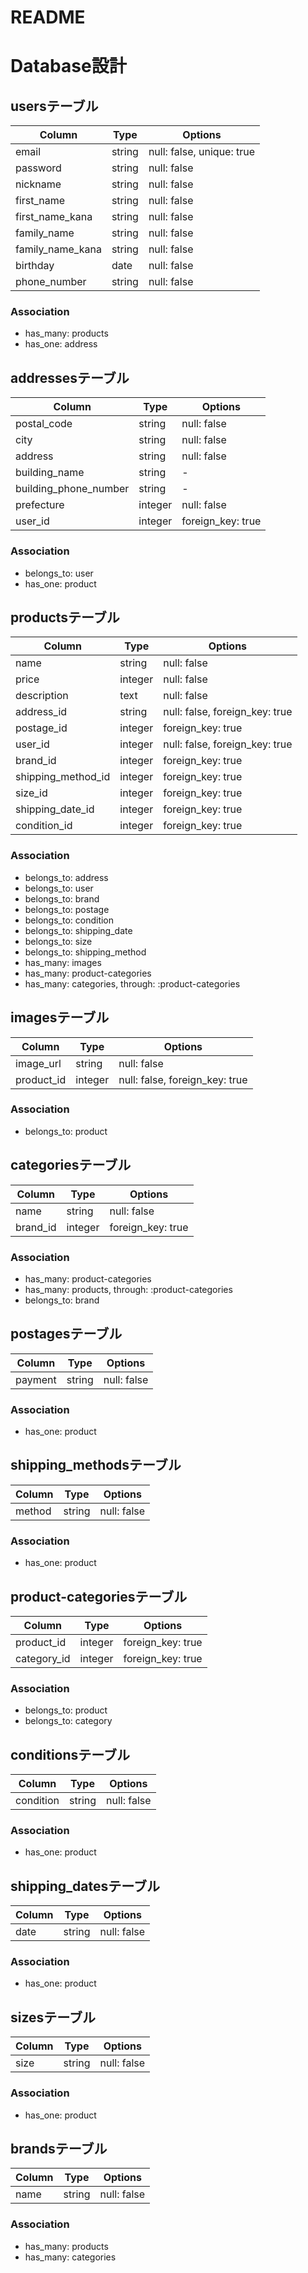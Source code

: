 # README


# Database設計


## usersテーブル

|Column|Type|Options|
|------|----|-------|
|email|string|null: false, unique: true|
|password|string|null: false|
|nickname|string|null: false|
|first_name|string|null: false|
|first_name_kana|string|null: false|
|family_name|string|null: false|
|family_name_kana|string|null: false|
|birthday|date|null: false|
|phone_number|string|null: false|

### Association
- has_many: products
- has_one: address


## addressesテーブル

|Column|Type|Options|
|------|----|-------|
|postal_code|string|null: false|
|city|string|null: false|
|address|string|null: false|
|building_name|string|-|
|building_phone_number|string|-|
|prefecture|integer|null: false|
|user_id|integer|foreign_key: true|

### Association
- belongs_to: user
- has_one: product


## productsテーブル

|Column|Type|Options|
|------|----|-------|
|name|string|null: false|
|price|integer|null: false|
|description|text|null: false|
|address_id|string|null: false, foreign_key: true|
|postage_id|integer|foreign_key: true|
|user_id|integer|null: false, foreign_key: true|
|brand_id|integer|foreign_key: true|
|shipping_method_id|integer|foreign_key: true|
|size_id|integer|foreign_key: true|
|shipping_date_id|integer|foreign_key: true|
|condition_id|integer|foreign_key: true|


### Association

- belongs_to: address
- belongs_to: user
- belongs_to: brand
- belongs_to: postage
- belongs_to: condition
- belongs_to: shipping_date
- belongs_to: size
- belongs_to: shipping_method
- has_many: images
- has_many: product-categories
- has_many: categories, through: :product-categories


## imagesテーブル

|Column|Type|Options|
|------|----|-------|
|image_url|string|null: false|
|product_id|integer|null: false, foreign_key: true|

### Association
- belongs_to: product


## categoriesテーブル

|Column|Type|Options|
|------|----|-------|
|name|string|null: false|
|brand_id|integer|foreign_key: true|

### Association
- has_many: product-categories
- has_many: products, through: :product-categories
- belongs_to: brand


## postagesテーブル

|Column|Type|Options|
|------|----|-------|
|payment|string|null: false|

### Association
- has_one: product


## shipping_methodsテーブル

|Column|Type|Options|
|------|----|-------|
|method|string|null: false|

### Association
- has_one: product


## product-categoriesテーブル

|Column|Type|Options|
|------|----|-------|
|product_id|integer|foreign_key: true|
|category_id|integer|foreign_key: true|

### Association
- belongs_to: product
- belongs_to: category

## conditionsテーブル

|Column|Type|Options|
|------|----|-------|
|condition|string|null: false|

### Association
- has_one: product


## shipping_datesテーブル

|Column|Type|Options|
|------|----|-------|
|date|string|null: false|

### Association
- has_one: product


## sizesテーブル

|Column|Type|Options|
|------|----|-------|
|size|string|null: false|

### Association
- has_one: product


## brandsテーブル

|Column|Type|Options|
|------|----|-------|
|name|string|null: false|

### Association
- has_many: products
- has_many: categories